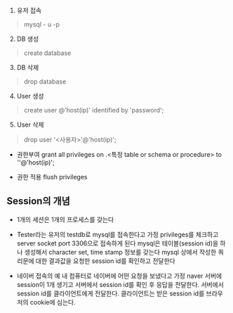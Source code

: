 1. 유저 접속
> mysql - u <user> -p

2. DB 생성
> create database <db-name>

3. DB 삭제
> drop database <db-name>

4. User 생성
> create user <user-name>@'host(ip)' identified by 'password';

5. User 삭제
> drop user '<사용자>'@'host(ip)';

- 권한부여
grant all privileges on <db>.<특정 table or schema or procedure> to '<user-name>'@'host(ip)';

- 권한 적용
flush privileges

## Session의 개념
- 1개의 세션은 1개의 프로세스를 갖는다
- Tester라는 유저의 testdb로 mysql를 접속한다고 가정
  privileges를 체크하고 server socket port 3306으로 접속하게 된다
  mysql은 테이블(session id)을 하나 생성해서 character set, time stamp 정보를 갖는다
  mysql 상에서 작성한 쿼리문에 대한 결과값을 요청한 session id를 확인하고 전달한다

- 네이버 접속의 예
  내 컴퓨터로 네이버에 어떤 요청을 보냈다고 가정
  naver 서버에 session이 1개 생기고 서버에서 session id를 확인 후 응답을 전달한다.
  서버에서 session id를 클라이언트에게 전달한다.
  클라이언트는 받은 session id를 브라우저의 cookie에 심는다.
